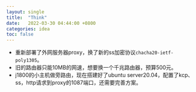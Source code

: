 ```yaml
---
layout: single
title:  "Think"
date:   2022-03-30 04:44:00 +0800
categories: idea
toc: false
---
```


- 重新部署了外网服务器proxy，换了新的ss加密协议`chacha20-ietf-poly1305`。
- 旧的路由器只能10MB的网速，想要换一个千兆路由器，预算500元。
- j1800的小主机做旁路由，现在搭建好了ubuntu server20.04，配置了kcp、ss，http请求到proxy的1087端口，还需要完善方案。
